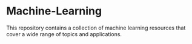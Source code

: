 # Machine-Learning
This repository contains a collection of machine learning resources that cover a wide range of topics and applications. 


